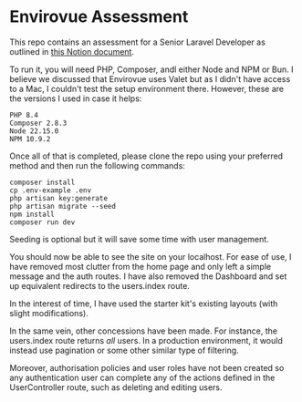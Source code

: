 # Envirovue Assessment

This repo contains an assessment for a Senior Laravel Developer as outlined in [this Notion document](https://www.notion.so/Assessment-for-Senior-Laravel-Developer-24864f24b84c80f5968fc7ec8604126c).

To run it, you will need PHP, Composer, andl either Node and NPM or Bun. I believe we discussed that Envirovue uses Valet but as I didn't have access to a Mac, I couldn't test the setup environment there. However, these are the versions I used in case it helps:

```
PHP 8.4
Composer 2.8.3
Node 22.15.0
NPM 10.9.2
```
Once all of that is completed, please clone the repo using your preferred method and then run the following commands:

```
composer install
cp .env-example .env
php artisan key:generate
php artisan migrate --seed
npm install
composer run dev
```

Seeding is optional but it will save some time with user management. 

You should now be able to see the site on your localhost. For ease of use, I have removed most clutter from the home page and only left a simple message and the auth routes. I have also removed the Dashboard and set up equivalent redirects to the users.index route.

In the interest of time, I have used the starter kit's existing layouts (with slight modifications).

In the same vein, other concessions have been made. For instance, the users.index route returns _all_ users. In a production environment, it would instead use pagination or some other similar type of filtering.

Moreover, authorisation policies and user roles have not been created so any authentication user can complete any of the actions defined in the UserController route, such as deleting and editing users.